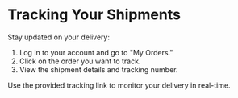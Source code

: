 # Tracking Your Shipments

Stay updated on your delivery:

1. Log in to your account and go to "My Orders."
2. Click on the order you want to track.
3. View the shipment details and tracking number.

Use the provided tracking link to monitor your delivery in real-time.
